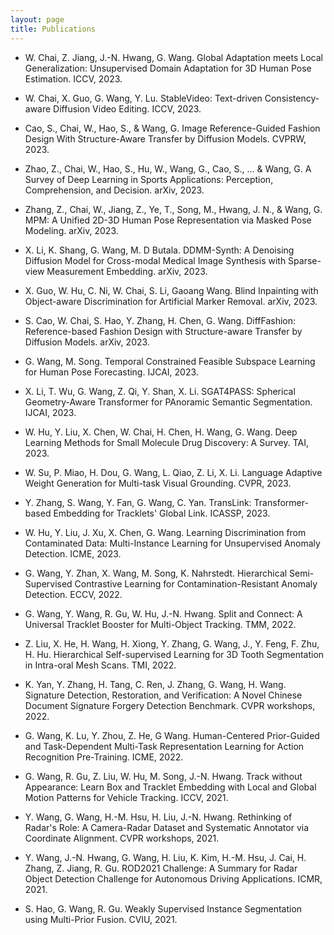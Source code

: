 ```yaml
---
layout: page
title: Publications
---
```


-	W. Chai, Z. Jiang, J.-N. Hwang, G. Wang. Global Adaptation meets Local Generalization: Unsupervised Domain Adaptation for 3D Human Pose Estimation. ICCV, 2023.

-   W. Chai, X. Guo, G. Wang, Y. Lu. StableVideo: Text-driven Consistency-aware Diffusion Video Editing. ICCV, 2023.

-   Cao, S., Chai, W., Hao, S., & Wang, G. Image Reference-Guided Fashion Design With Structure-Aware Transfer by Diffusion Models. CVPRW, 2023.

-   Zhao, Z., Chai, W., Hao, S., Hu, W., Wang, G., Cao, S., ... & Wang, G. A Survey of Deep Learning in Sports Applications: Perception, Comprehension, and Decision. arXiv, 2023.

-   Zhang, Z., Chai, W., Jiang, Z., Ye, T., Song, M., Hwang, J. N., & Wang, G. MPM: A Unified 2D-3D Human Pose Representation via Masked Pose Modeling. arXiv, 2023.

-	X. Li, K. Shang, G. Wang, M. D Butala. DDMM-Synth: A Denoising Diffusion Model for Cross-modal Medical Image Synthesis with Sparse-view Measurement Embedding. arXiv, 2023.

-	X. Guo, W. Hu, C. Ni, W. Chai, S. Li, Gaoang Wang. Blind Inpainting with Object-aware Discrimination for Artificial Marker Removal. arXiv, 2023.

-	S. Cao, W. Chai, S. Hao, Y. Zhang, H. Chen, G. Wang. DiffFashion: Reference-based Fashion Design with Structure-aware Transfer by Diffusion Models. arXiv, 2023.

-	G. Wang, M. Song. Temporal Constrained Feasible Subspace Learning for Human Pose Forecasting. IJCAI, 2023.

-	X. Li, T. Wu, G. Wang, Z. Qi, Y. Shan, X. Li. SGAT4PASS: Spherical Geometry-Aware Transformer for PAnoramic Semantic Segmentation. IJCAI, 2023.

-	W. Hu, Y. Liu, X. Chen, W. Chai, H. Chen, H. Wang, G. Wang. Deep Learning Methods for Small Molecule Drug Discovery: A Survey. TAI, 2023.

-	W. Su, P. Miao, H. Dou, G. Wang, L. Qiao, Z. Li, X. Li. Language Adaptive Weight Generation for Multi-task Visual Grounding. CVPR, 2023.

-	Y. Zhang, S. Wang, Y. Fan, G. Wang, C. Yan. TransLink: Transformer-based Embedding for Tracklets' Global Link. ICASSP, 2023.

-	W. Hu, Y. Liu, J. Xu, X. Chen, G. Wang. Learning Discrimination from Contaminated Data: Multi-Instance Learning for Unsupervised Anomaly Detection. ICME, 2023.

-	G. Wang, Y. Zhan, X. Wang, M. Song, K. Nahrstedt. Hierarchical Semi-Supervised Contrastive Learning for Contamination-Resistant Anomaly Detection. ECCV, 2022.

-	G. Wang, Y. Wang, R. Gu, W. Hu, J.-N. Hwang. Split and Connect: A Universal Tracklet Booster for Multi-Object Tracking. TMM, 2022.

-	Z. Liu, X. He, H. Wang, H. Xiong, Y. Zhang, G. Wang, J., Y. Feng, F. Zhu, H. Hu. Hierarchical Self-supervised Learning for 3D Tooth Segmentation in Intra-oral Mesh Scans. TMI, 2022.

-	K. Yan, Y. Zhang, H. Tang, C. Ren, J. Zhang, G. Wang, H. Wang. Signature Detection, Restoration, and Verification: A Novel Chinese Document Signature Forgery Detection Benchmark. CVPR workshops, 2022.

-	G. Wang, K. Lu, Y. Zhou, Z. He, G Wang. Human-Centered Prior-Guided and Task-Dependent Multi-Task Representation Learning for Action Recognition Pre-Training. ICME, 2022.

-	G. Wang, R. Gu, Z. Liu, W. Hu, M. Song, J.-N. Hwang. Track without Appearance: Learn Box and Tracklet Embedding with Local and Global Motion Patterns for Vehicle Tracking. ICCV, 2021.

-	Y. Wang, G. Wang, H.-M. Hsu, H. Liu, J.-N. Hwang. Rethinking of Radar's Role: A Camera-Radar Dataset and Systematic Annotator via Coordinate Alignment. CVPR workshops, 2021.

-	Y. Wang, J.-N. Hwang, G. Wang, H. Liu, K. Kim, H.-M. Hsu, J. Cai, H. Zhang, Z. Jiang, R. Gu. ROD2021 Challenge: A Summary for Radar Object Detection Challenge for Autonomous Driving Applications. ICMR, 2021.

-	S. Hao, G. Wang, R. Gu. Weakly Supervised Instance Segmentation using Multi-Prior Fusion. CVIU, 2021.
